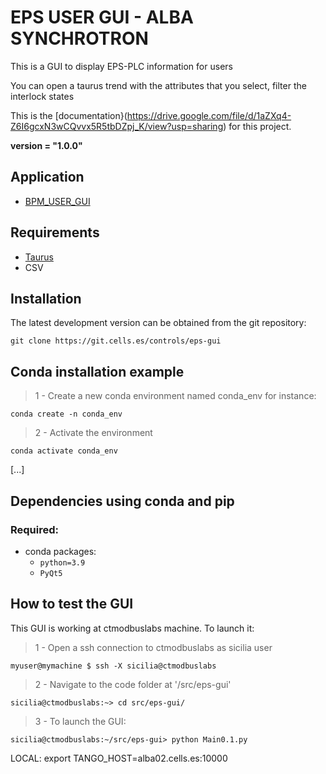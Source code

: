 # EPS USER GUI - ALBA SYNCHROTRON

This is a GUI to display EPS-PLC information for users

You can open a taurus trend with the attributes that you select, filter the interlock states

This is the [documentation}(https://drive.google.com/file/d/1aZXq4-Z6I6gcxN3wCQvvx5R5tbDZpj_K/view?usp=sharing) for this project.

**__version__ = "1.0.0"**

Application
-----------

- [BPM_USER_GUI](https://git.cells.es/controls/eps-gui)


Requirements
-------------

- [Taurus](https://taurus.readthedocs.io/en/3.7.2/users/index.html)
- CSV

Installation
------------
The latest development version can be obtained from the git repository:

    git clone https://git.cells.es/controls/eps-gui

Conda installation example
--------------------------

> 1 - Create a new conda environment named conda_env for instance:

`conda create -n conda_env`

> 2 - Activate the environment

`conda activate conda_env`

[...]
    
Dependencies using conda and pip
--------------------------------

### Required:

- conda packages:
    * `python=3.9`
    * `PyQt5`

How to test the GUI
-------------------

This GUI is working at ctmodbuslabs machine. To launch it:

> 1 - Open a ssh connection to ctmodbuslabs as sicilia user

`myuser@mymachine $ ssh -X sicilia@ctmodbuslabs`

> 2 - Navigate to the code folder at '/src/eps-gui'

`sicilia@ctmodbuslabs:~> cd src/eps-gui/`

> 3 - To launch the GUI:

`sicilia@ctmodbuslabs:~/src/eps-gui> python Main0.1.py `



LOCAL:
export TANGO_HOST=alba02.cells.es:10000



